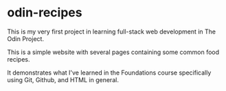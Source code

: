 # odin-recipes

This is my very first project in learning full-stack web development in The Odin Project.

This is a simple website with several pages containing some common food recipes.

It demonstrates what I've learned in the Foundations course specifically using Git, Github, and HTML in general.